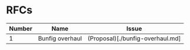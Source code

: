 # RFCs

| Number | Name            | Issue                            |
| ------ | --------------- | -------------------------------- |
| 1      | Bunfig overhaul | (Proposal)[./bunfig-overhaul.md] |
